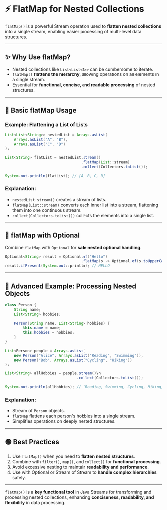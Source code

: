 # ⚡ **FlatMap for Nested Collections**

`flatMap()` is a powerful Stream operation used to **flatten nested collections** into a single stream, enabling easier processing of multi-level data structures.

---

## ✨ **Why Use flatMap?**

- Nested collections like `List<List<T>>` can be cumbersome to iterate.
- `flatMap()` **flattens the hierarchy**, allowing operations on all elements in a single stream.
- Essential for **functional, concise, and readable processing** of nested structures.

---

## 🔵 **Basic flatMap Usage**

### Example: Flattening a List of Lists

```java
List<List<String>> nestedList = Arrays.asList(
    Arrays.asList("A", "B"),
    Arrays.asList("C", "D")
);

List<String> flatList = nestedList.stream()
                                  .flatMap(List::stream)
                                  .collect(Collectors.toList());

System.out.println(flatList); // [A, B, C, D]
```

### Explanation:

- `nestedList.stream()` creates a stream of lists.
- `flatMap(List::stream)` converts each inner list into a stream, flattening them into one continuous stream.
- `collect(Collectors.toList())` collects the elements into a single list.

---

## 🔵 **flatMap with Optional**

Combine `flatMap` with `Optional` for **safe nested optional handling**.

```java
Optional<String> result = Optional.of("Hello")
                                  .flatMap(s -> Optional.of(s.toUpperCase()));
result.ifPresent(System.out::println); // HELLO
```

---

## 🔵 **Advanced Example: Processing Nested Objects**

```java
class Person {
    String name;
    List<String> hobbies;

    Person(String name, List<String> hobbies) {
        this.name = name;
        this.hobbies = hobbies;
    }
}

List<Person> people = Arrays.asList(
    new Person("Alice", Arrays.asList("Reading", "Swimming")),
    new Person("Bob", Arrays.asList("Cycling", "Hiking"))
);

List<String> allHobbies = people.stream()\n                                .flatMap(person -> person.hobbies.stream())
                                .collect(Collectors.toList());

System.out.println(allHobbies); // [Reading, Swimming, Cycling, Hiking]
```

### Explanation:

- Stream of `Person` objects.
- `flatMap` flattens each person's hobbies into a single stream.
- Simplifies operations on deeply nested structures.

---

## 🟢 **Best Practices**

1. Use `flatMap()` when you need to **flatten nested structures**.
2. Combine with `filter()`, `map()`, and `collect()` for **functional processing**.
3. Avoid excessive nesting to maintain **readability and performance**.
4. Use with Optional or Stream of Stream to **handle complex hierarchies** safely.

---

`flatMap()` is a **key functional tool** in Java Streams for transforming and processing nested collections, enhancing **conciseness, readability, and flexibility** in data processing.

